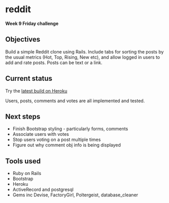 reddit
======
**Week 9 Friday challenge**

Objectives
--
Build a simple Reddit clone using Rails. Include tabs for sorting the posts by the usual metrics (Hot, Top, Rising, New etc), and allow logged in users to add and rate posts. Posts can be text or a link.

Current status
--
Try the [latest build on Heroku]

Users, posts, comments and votes are all implemented and tested.

Next steps
--
- Finish Bootstrap styling - particularly forms, comments
- Associate users with votes
- Stop users voting on a post multiple times
- Figure out why comment obj info is being displayed

Tools used
--
- Ruby on Rails
- Bootstrap
- Heroku
- ActiveRecord and postgresql
- Gems inc Devise, FactoryGirl, Poltergeist, database_cleaner

[latest build on Heroku]:http://reddit-clone.herokuapp.com/